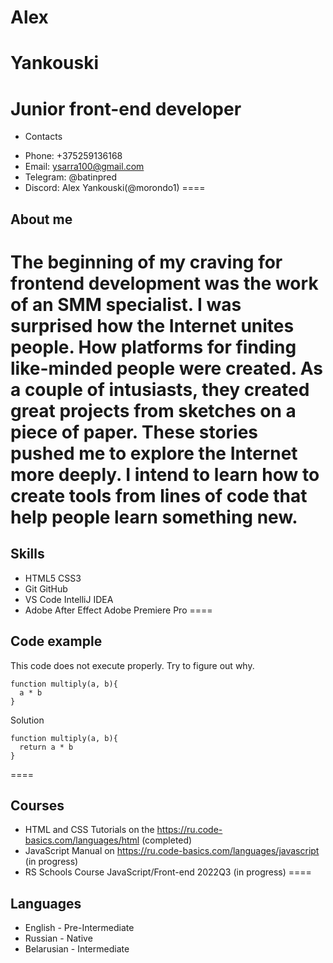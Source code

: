 # Alex
**Yankouski**
====
Junior front-end developer
====
* Сontacts
+ Phone: +375259136168
+ Email: ysarra100@gmail.com
+ Telegram: @batinpred
+ Discord: Alex Yankouski(@morondo1)
====
## About me
The beginning of my craving for frontend development was the work of an SMM specialist. 
I was surprised how the Internet unites people. How platforms for finding like-minded people were created. As a couple of intusiasts, they created great projects from sketches on a piece of paper. These stories pushed me to explore the Internet more deeply.
I intend to learn how to create tools from lines of code that help people learn something new.
====
## Skills
* HTML5 CSS3
* Git GitHub
* VS Code IntelliJ IDEA
* Adobe After Effect Adobe Premiere Pro
====
## Code example
This code does not execute properly. Try to figure out why.
```
function multiply(a, b){
  a * b
}
```
Solution
```
function multiply(a, b){
  return a * b
}
```
====
## Courses
* HTML and CSS Tutorials on the https://ru.code-basics.com/languages/html (completed)
* JavaScript Manual on https://ru.code-basics.com/languages/javascript (in progress)
* RS Schools Course JavaScript/Front-end 2022Q3 (in progress)
====
## Languages
* English - Pre-Intermediate
* Russian - Native
* Belarusian - Intermediate
